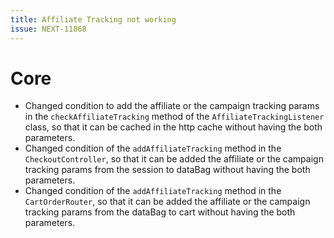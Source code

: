 ```yaml
---
title: Affiliate Tracking not working
issue: NEXT-11868
---
```

# Core
* Changed condition to add the affiliate or the campaign tracking params in the `checkAffiliateTracking` method of the `AffiliateTrackingListener` class, so that it can be cached in the http cache without having the both parameters.
* Changed condition of the `addAffiliateTracking` method in the `CheckoutController`, so that it can be added the affiliate or the campaign tracking params from the session to dataBag without having the both parameters.
* Changed condition of the `addAffiliateTracking` method in the `CartOrderRouter`, so that it can be added the affiliate or the campaign tracking params from the dataBag to cart without having  the both parameters.
